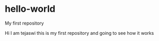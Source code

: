 # hello-world
My first repository


Hi I am tejaswi this is my first repository and going to see how it works
